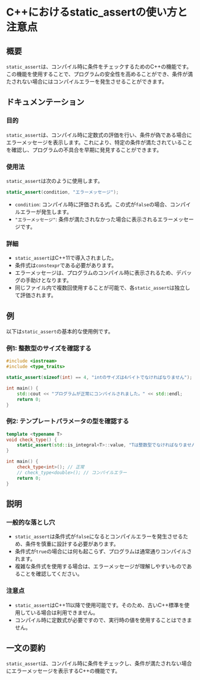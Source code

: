 <!--
Meta Description: # C++におけるstatic_assertの使い方と注意点 ## 概要 `static_assert`は、コンパイル時に条件をチェックするためのC++の機能です。この機能を使用することで、プログラムの安全性を高めることができ、条件が満たされない場合にはコンパイルエラーを発生させることができます。 ...
Meta Keywords: static_assert, int, cpp, std, check_type
-->

# C++におけるstatic_assertの使い方と注意点

## 概要
`static_assert`は、コンパイル時に条件をチェックするためのC++の機能です。この機能を使用することで、プログラムの安全性を高めることができ、条件が満たされない場合にはコンパイルエラーを発生させることができます。

## ドキュメンテーション

### 目的
`static_assert`は、コンパイル時に定数式の評価を行い、条件が偽である場合にエラーメッセージを表示します。これにより、特定の条件が満たされていることを確認し、プログラムの不具合を早期に発見することができます。

### 使用法
`static_assert`は次のように使用します。

```cpp
static_assert(condition, "エラーメッセージ");
```

- `condition`: コンパイル時に評価される式。この式が`false`の場合、コンパイルエラーが発生します。
- `"エラーメッセージ"`: 条件が満たされなかった場合に表示されるエラーメッセージです。

### 詳細
- `static_assert`はC++11で導入されました。
- 条件式は`constexpr`である必要があります。
- エラーメッセージは、プログラムのコンパイル時に表示されるため、デバッグの手助けとなります。
- 同じファイル内で複数回使用することが可能で、各`static_assert`は独立して評価されます。

## 例

以下は`static_assert`の基本的な使用例です。

### 例1: 整数型のサイズを確認する

```cpp
#include <iostream>
#include <type_traits>

static_assert(sizeof(int) == 4, "intのサイズは4バイトでなければなりません");

int main() {
    std::cout << "プログラムが正常にコンパイルされました。" << std::endl;
    return 0;
}
```

### 例2: テンプレートパラメータの型を確認する

```cpp
template <typename T>
void check_type() {
    static_assert(std::is_integral<T>::value, "Tは整数型でなければなりません");
}

int main() {
    check_type<int>(); // 正常
    // check_type<double>(); // コンパイルエラー
    return 0;
}
```

## 説明

### 一般的な落とし穴
- `static_assert`は条件式が`false`になるとコンパイルエラーを発生させるため、条件を慎重に設計する必要があります。
- 条件式が`true`の場合には何も起こらず、プログラムは通常通りコンパイルされます。
- 複雑な条件式を使用する場合は、エラーメッセージが理解しやすいものであることを確認してください。

### 注意点
- `static_assert`はC++11以降で使用可能です。そのため、古いC++標準を使用している場合は利用できません。
- コンパイル時に定数式が必要ですので、実行時の値を使用することはできません。

## 一文の要約
`static_assert`は、コンパイル時に条件をチェックし、条件が満たされない場合にエラーメッセージを表示するC++の機能です。
